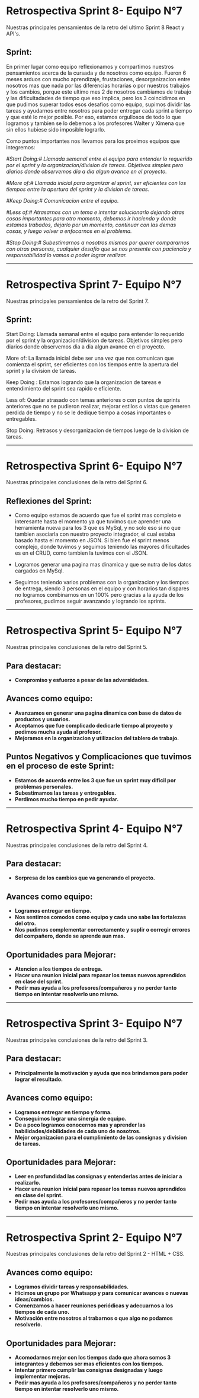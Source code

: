 # Retrospectiva Sprint 8- Equipo N°7

Nuestras principales pensamientos de la retro del ultimo Sprint 8 React y API's.

## Sprint:

En primer lugar como equipo reflexionamos y compartimos nuestros pensamientos acerca de la cursada y de nosotros como equipo. Fueron 6 meses arduos con mucho aprendizaje, frustaciones, desorganizacion entre nosotros mas que nada por las diferencias horarias o por nuestros trabajos y los cambios, porque este ultimo mes 2 de nosotros cambiamos de trabajo y las dificultadades de tiempo que eso implica, pero los 3 coincidimos en que pudimos superar todos esos desafios como equipo, supimos dividir las tareas y ayudarnos entre nosotros para poder entregar cada sprint a tiempo y que esté lo mejor posible. Por eso, estamos orgullosos de todo lo que logramos y tambien se lo debemos a los profesores Walter y Ximena que sin ellos hubiese sido imposible lograrlo.

Como puntos importantes nos llevamos para los proximos equipos que integremos:

*#Start Doing:# Llamada semanal entre el equipo para entender lo requerido por el sprint y la organizacion/division de tareas. Objetivos simples pero diarios donde observemos dia a dia algun avance en el proyecto.*

*#More of:# Llamada inicial para organizar el sprint, ser eficientes con los tiempos entre la apertura del sprint y la division de tareas.*

*#Keep Doing:# Comunicacion entre el equipo.*

*#Less of:# Atrasarnos con un tema e intentar solucionarlo dejando otras cosas importantes para otro momento, debemos ir haciendo y donde estamos trabados, dejarlo por un momento, continuar con las demas cosas, y luego volver a enfocarnos en el problema.*

*#Stop Doing:# Subestimarnos a nosotros mismos por querer compararnos con otras personas, cualquier desafio que se nos presente con paciencia y responsabilidad lo vamos a poder lograr realizar.*

----------------------------------------------------------------------------------------------------------------------------------------------------------------------
# Retrospectiva Sprint 7- Equipo N°7

Nuestras principales pensamientos de la retro del Sprint 7.

## Sprint:

Start Doing: Llamada semanal entre el equipo para entender lo requerido por el sprint y la organizacion/division de tareas. Objetivos simples pero diarios donde observemos dia a dia algun avance en el proyecto.

More of: La llamada inicial debe ser una vez que nos comunican que comienza el sprint, ser eficientes con los tiempos entre la apertura del sprint y la division de tareas.

Keep Doing : Estamos logrando que la organizacion de tareas e entendimiento del sprint sea rapido e eficiente.

Less of: Quedar atrasado con temas anteriores o con puntos de sprints anteriores que no se pudieron realizar, mejorar estilos o vistas que generen perdida de tiempo y no se le dedique tiempo a cosas importantes o entregables.

Stop Doing: Retrasos y desorganizacion de tiempos luego de la division de tareas.

----------------------------------------------------------------------------------------------------------------------------------------------------------------------
# Retrospectiva Sprint 6- Equipo N°7

Nuestras principales conclusiones de la retro del Sprint 6.

## Reflexiones del Sprint:

-   Como equipo estamos de acuerdo que fue el sprint mas completo e interesante hasta el momento ya que tuvimos que aprender una herramienta nueva para los 3 que es MySql, y no solo eso si no que tambien asociarla con nuestro proyecto integrador, el cual estaba basado hasta el momento en JSON. Si bien fue el sprint menos complejo, donde tuvimos y seguimos teniendo las mayores dificultades es en el CRUD, como tambien la tuvimos con el JSON.

-   Logramos generar una pagina mas dinamica y que se nutra de los datos cargados en MySql.
-   Seguimos teniendo varios problemas con la organizacion y los tiempos de entrega, siendo 3 personas en el equipo y con horarios tan dispares no logramos combinarnos en un 100% pero gracias a la ayuda de los profesores, pudimos seguir avanzando y logrando los sprints.

----------------------------------------------------------------------------------------------------------------------------------------------------------------------
# Retrospectiva Sprint 5- Equipo N°7

Nuestras principales conclusiones de la retro del Sprint 5.

## Para destacar:

-   **Compromiso y esfuerzo a pesar de las adversidades.**

## Avances como equipo:

-   **Avanzamos en generar una pagina dinamica con base de datos de productos y usuarios.**
-   **Aceptamos que fue complicado dedicarle tiempo al proyecto y pedimos mucha ayuda al profesor.**
-   **Mejoramos en la organizacion y utilizacion del tablero de trabajo.**

## Puntos Negativos y Complicaciones que tuvimos en el proceso de este Sprint:

-   **Estamos de acuerdo entre los 3 que fue un sprint muy dificil por problemas personales.**
-   **Subestimamos las tareas y entregables.**
-   **Perdimos mucho tiempo en pedir ayudar.**

----------------------------------------------------------------------------------------------------------------------------------------------------------------------
# Retrospectiva Sprint 4- Equipo N°7

Nuestras principales conclusiones de la retro del Sprint 4.

## Para destacar:

-   **Sorpresa de los cambios que va generando el proyecto.**

## Avances como equipo:

-   **Logramos entregar en tiempo.**
-   **Nos sentimos comodos como equipo y cada uno sabe las fortalezas del otro.**
-   **Nos pudimos complementar correctamente y suplir o corregir errores del compañero, donde se aprende aun mas.**

## Oportunidades para Mejorar:

-   **Atencion a los tiempos de entrega.**
-   **Hacer una reunion inicial para repasar los temas nuevos aprendidos en clase del sprint.**
-   **Pedir mas ayuda a los profesores/compañeros y no perder tanto tiempo en intentar resolverlo uno mismo.**

----------------------------------------------------------------------------------------------------------------------------------------------------------------------
# Retrospectiva Sprint 3- Equipo N°7

Nuestras principales conclusiones de la retro del Sprint 3.

## Para destacar:

-   **Principalmente la motivación y ayuda que nos brindamos para poder lograr el resultado.**

## Avances como equipo:

-   **Logramos entregar en tiempo y forma.**
-   **Conseguimos lograr una sinergia de equipo.**
-   **De a poco logramos conocernos mas y aprender las habilidades/debilidades de cada uno de nosotros.**
-   **Mejor organizacion para el cumplimiento de las consignas y division de tareas.**

## Oportunidades para Mejorar:

-   **Leer en profundidad las consignas y entenderlas antes de iniciar a realizarlo.**
-   **Hacer una reunion inicial para repasar los temas nuevos aprendidos en clase del sprint.**
-   **Pedir mas ayuda a los profesores/compañeros y no perder tanto tiempo en intentar resolverlo uno mismo.**

----------------------------------------------------------------------------------------------------------------------------------------------------------------------

# Retrospectiva Sprint 2- Equipo N°7

Nuestras principales conclusiones de la retro del Sprint 2 - HTML + CSS.


## Avances como equipo:

-   **Logramos dividir tareas y responsabilidades.**
-   **Hicimos un grupo por Whatsapp y para comunicar avances o nuevas ideas/cambios.**
-   **Comenzamos a hacer reuniones periódicas y adecuarnos a los tiempos de cada uno.**
-   **Motivación entre nosotros al trabarnos o que algo no podamos resolverlo.**

## Oportunidades para Mejorar:

-   **Acomodarnos mejor con los tiempos dado que ahora somos 3 integrantes y debemos ser mas eficientes con los tiempos.**
-   **Intentar primero cumplir las consignas designadas y luego implementar mejoras.**
-   **Pedir mas ayuda a los profesores/compañeros y no perder tanto tiempo en intentar resolverlo uno mismo.**
